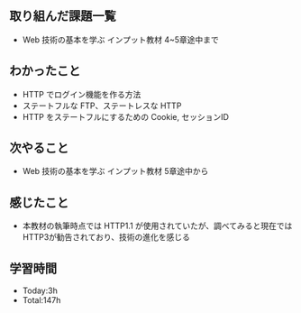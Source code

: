 ## 取り組んだ課題一覧
- Web 技術の基本を学ぶ インプット教材 4~5章途中まで
## わかったこと
- HTTP でログイン機能を作る方法
- ステートフルな FTP、ステートレスな HTTP
- HTTP をステートフルにするための Cookie, セッションID
## 次やること
- Web 技術の基本を学ぶ インプット教材 5章途中から
## 感じたこと
- 本教材の執筆時点では HTTP1.1 が使用されていたが、調べてみると現在ではHTTP3が勧告されており、技術の進化を感じる
## 学習時間
- Today:3h
- Total:147h
